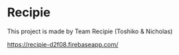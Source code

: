 # Recipie 

This project is made by Team Recipie (Toshiko & Nicholas)

https://recipie-d2f08.firebaseapp.com/
